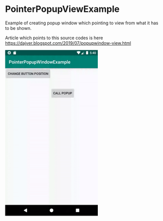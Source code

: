# PointerPopupViewExample

Example of creating popup window which pointing to view from what it has to be shown.

Article which points to this source codes is here https://dajver.blogspot.com/2019/07/popupwindow-view.html

<img src=https://github.com/dajver/PointerPopupViewExample/blob/master/images/example.gif width=300 />
